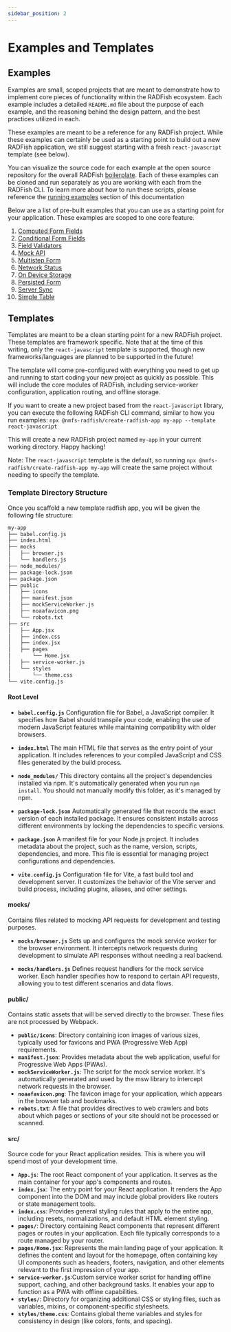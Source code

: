 ```yaml
---
sidebar_position: 2
---
```


# Examples and Templates

## Examples

Examples are small, scoped projects that are meant to demonstrate how to implement core pieces of functionality within the RADFish ecosystem. Each example includes a detailed `README.md` file about the purpose of each example, and the reasoning behind the design pattern, and the best practices utilized in each.

These examples are meant to be a reference for any RADFish project. While these examples can certainly be used as a starting point to build out a new RADFish application, we still suggest starting with a fresh `react-javascript` template (see below).

You can visualize the source code for each example at the open source repository for the overall RADFish [boilerplate](https://github.com/NMFS-RADFish/boilerplate/tree/main/examples). Each of these examples can be cloned and run separately as you are working with each from the RADFish CLI. To learn more about how to run these scripts, please reference the [running examples](./building-your-application/available-scripts/running-example) section of this documentation

Below are a list of pre-built examples that you can use as a starting point for your application. These examples are scoped to one core feature.

1. [Computed Form Fields](https://github.com/NMFS-RADFish/boilerplate/blob/main/examples/computed-form-fields/README.md)
1. [Conditional Form Fields](https://github.com/NMFS-RADFish/boilerplate/blob/main/examples/conditional-form-fields/README.md)
1. [Field Validators](https://github.com/NMFS-RADFish/boilerplate/blob/main/examples/field-validators/README.md)
1. [Mock API](https://github.com/NMFS-RADFish/boilerplate/blob/main/examples/mock-api/README.md)
1. [Multistep Form](https://github.com/NMFS-RADFish/boilerplate/blob/main/examples/multistep-form/README.md)
1. [Network Status](https://github.com/NMFS-RADFish/boilerplate/blob/main/examples/network-status/README.md)
1. [On Device Storage](https://github.com/NMFS-RADFish/boilerplate/blob/main/examples/on-device-storage/README.md)
1. [Persisted Form](https://github.com/NMFS-RADFish/boilerplate/blob/main/examples/persisted-form/README.md)
1. [Server Sync](https://github.com/NMFS-RADFish/boilerplate/blob/main/examples/server-sync/README.md)
1. [Simple Table](https://github.com/NMFS-RADFish/boilerplate/blob/main/examples/simple-table/README.md)

## Templates

Templates are meant to be a clean starting point for a new RADFish project. These templates are framework specific. Note that at the time of this writing, only the `react-javascript` template is supported, though new frameworks/languages are planned to be supported in the future!

The template will come pre-configured with everything you need to get up and running to start coding your new project as quickly as possible. This will include the core modules of RADFish, including service-worker configuration, application routing, and offline storage.

If you want to create a new project based from the `react-javascript` library, you can execute the following RADFish CLI command, similar to how you run examples: `npx @nmfs-radfish/create-radfish-app my-app --template react-javascript`

This will create a new RADFish project named `my-app` in your current working directory. Happy hacking!

Note: The `react-javascript` template is the default, so running `npx @nmfs-radfish/create-radfish-app my-app` will create the same project without needing to specify the template.

### Template Directory Structure

Once you scaffold a new template radfish app, you will be given the following file structure:

``` bash
my-app
├── babel.config.js
├── index.html
├── mocks
│   ├── browser.js
│   └── handlers.js
├── node_modules/
├── package-lock.json
├── package.json
├── public
│   ├── icons
│   ├── manifest.json
│   ├── mockServiceWorker.js
│   ├── noaafavicon.png
│   └── robots.txt
├── src
│   ├── App.jsx
│   ├── index.css
│   ├── index.jsx
│   ├── pages
│       └── Home.jsx 
│   ├── service-worker.js
│   └── styles
│       └── theme.css 
└── vite.config.js
```

#### Root Level

- **`babel.config.js`** Configuration file for Babel, a JavaScript compiler. It specifies how Babel should transpile your code, enabling the use of modern JavaScript features while maintaining compatibility with older browsers.

- **`index.html`** The main HTML file that serves as the entry point of your application. It includes references to your compiled JavaScript and CSS files generated by the build process.

- **`node_modules/`** This directory contains all the project's dependencies installed via npm. It's automatically generated when you run `npm install`. You should not manually modify this folder, as it's managed by npm.

- **`package-lock.json`** Automatically generated file that records the exact version of each installed package. It ensures consistent installs across different environments by locking the dependencies to specific versions.

- **`package.json`** A manifest file for your Node.js project. It includes metadata about the project, such as the name, version, scripts, dependencies, and more. This file is essential for managing project configurations and dependencies.

- **`vite.config.js`** Configuration file for Vite, a fast build tool and development server. It customizes the behavior of the Vite server and build process, including plugins, aliases, and other settings.

#### mocks/

Contains files related to mocking API requests for development and testing purposes.

- **`mocks/browser.js`** Sets up and configures the mock service worker for the browser environment. It intercepts network requests during development to simulate API responses without needing a real backend.

- **`mocks/handlers.js`** Defines request handlers for the mock service worker. Each handler specifies how to respond to certain API requests, allowing you to test different scenarios and data flows.


#### public/

Contains static assets that will be served directly to the browser. These files are not processed by Webpack.

- **`public/icons`**: Directory containing icon images of various sizes, typically used for favicons and PWA (Progressive Web App) requirements.
- **`manifest.json`**: Provides metadata about the web application, useful for Progressive Web Apps (PWAs).
- **`mockServiceWorker.js`**: The script for the mock service worker. It's automatically generated and used by the msw library to intercept network requests in the browser.
- **`noaafavicon.png`**: The favicon image for your application, which appears in the browser tab and bookmarks.
- **`robots.txt`**: A file that provides directives to web crawlers and bots about which pages or sections of your site should not be processed or scanned.

#### src/

Source code for your React application resides. This is where you will spend most of your development time.

- **`App.js`**: The root React component of your application. It serves as the main container for your app's components and routes.
- **`index.jsx`**: The entry point for your React application. It renders the App component into the DOM and may include global providers like routers or state management tools.
- **`index.css`**: Provides general styling rules that apply to the entire app, including resets, normalizations, and default HTML element styling.
- **`pages/`**: Directory containing React components that represent different pages or routes in your application. Each file typically corresponds to a route managed by your router.
- **`pages/Home.jsx`**: Represents the main landing page of your application. It defines the content and layout for the homepage, often containing key UI components such as headers, footers, navigation, and other elements relevant to the first impression of your app.
- **`service-worker.js`**:Custom service worker script for handling offline support, caching, and other background tasks. It enables your app to function as a PWA with offline capabilities.
- **`styles/`**: Directory for organizing additional CSS or styling files, such as variables, mixins, or component-specific stylesheets.
- **`styles/theme.css`**: Contains global theme variables and styles for consistency in design (like colors, fonts, and spacing).